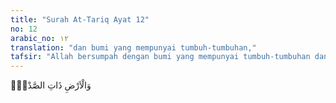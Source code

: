 ```yaml
---
title: "Surah At-Tariq Ayat 12"
no: 12
arabic_no: ١٢
translation: "dan bumi yang mempunyai tumbuh-tumbuhan,"
tafsir: "Allah bersumpah dengan bumi yang mempunyai tumbuh-tumbuhan dan buah-buahan yang sangat diperlukan untuk kehidupan manusia dan binatang ternak mereka."
---
```

وَالْاَرْضِ ذَاتِ الصَّدْعِۙ 
